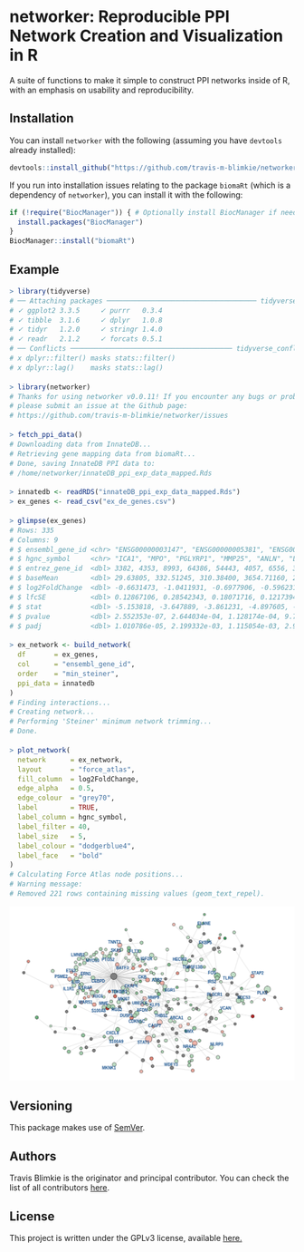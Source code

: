 # networker: Reproducible PPI Network Creation and Visualization in R

A suite of functions to make it simple to construct PPI networks inside of R,
with an emphasis on usability and reproducibility.

## Installation
You can install `networker` with the following (assuming you have `devtools`
already installed):
```r
devtools::install_github("https://github.com/travis-m-blimkie/networker")
```

If you run into installation issues relating to the package `biomaRt` (which is
a dependency of `networker`), you can install it with the following:
```r
if (!require("BiocManager")) { # Optionally install BiocManager if needed
  install.packages("BiocManager")
}
BiocManager::install("biomaRt")
```

## Example
```r
> library(tidyverse)
# ── Attaching packages ───────────────────────────────────── tidyverse 1.3.1 ──
# ✓ ggplot2 3.3.5     ✓ purrr   0.3.4
# ✓ tibble  3.1.6     ✓ dplyr   1.0.8
# ✓ tidyr   1.2.0     ✓ stringr 1.4.0
# ✓ readr   2.1.2     ✓ forcats 0.5.1
# ── Conflicts ──────────────────────────────────────── tidyverse_conflicts() ──
# x dplyr::filter() masks stats::filter()
# x dplyr::lag()    masks stats::lag()

> library(networker)
# Thanks for using networker v0.0.11! If you encounter any bugs or problems, 
# please submit an issue at the Github page: 
# https://github.com/travis-m-blimkie/networker/issues

> fetch_ppi_data()
# Downloading data from InnateDB...
# Retrieving gene mapping data from biomaRt...                                                      
# Done, saving InnateDB PPI data to:
# /home/networker/innateDB_ppi_exp_data_mapped.Rds

> innatedb <- readRDS("innateDB_ppi_exp_data_mapped.Rds")
> ex_genes <- read_csv("ex_de_genes.csv")

> glimpse(ex_genes)
# Rows: 335
# Columns: 9
# $ ensembl_gene_id <chr> "ENSG00000003147", "ENSG00000005381", "ENSG0000000843…
# $ hgnc_symbol     <chr> "ICA1", "MPO", "PGLYRP1", "MMP25", "ANLN", "LTF", "SL…
# $ entrez_gene_id  <dbl> 3382, 4353, 8993, 64386, 54443, 4057, 6556, 3082, 230…
# $ baseMean        <dbl> 29.63805, 332.51245, 310.38400, 3654.71160, 22.31823,…
# $ log2FoldChange  <dbl> -0.6631473, -1.0411931, -0.6977906, -0.5962315, -0.68…
# $ lfcSE           <dbl> 0.12867106, 0.28542343, 0.18071716, 0.12173940, 0.205…
# $ stat            <dbl> -5.153818, -3.647889, -3.861231, -4.897605, -3.332848…
# $ pvalue          <dbl> 2.552353e-07, 2.644034e-04, 1.128174e-04, 9.701195e-0…
# $ padj            <dbl> 1.010786e-05, 2.199332e-03, 1.115054e-03, 2.965279e-0…

> ex_network <- build_network(
  df       = ex_genes,
  col      = "ensembl_gene_id",
  order    = "min_steiner",
  ppi_data = innatedb
)
# Finding interactions...
# Creating network...
# Performing 'Steiner' minimum network trimming...
# Done.

> plot_network(
  network      = ex_network,
  layout       = "force_atlas",
  fill_column  = log2FoldChange,
  edge_alpha   = 0.5,
  edge_colour  = "grey70",
  label        = TRUE,
  label_column = hgnc_symbol,
  label_filter = 40,
  label_size   = 5,
  label_colour = "dodgerblue4",
  label_face   = "bold"
)
# Calculating Force Atlas node positions...
# Warning message:
# Removed 221 rows containing missing values (geom_text_repel).
```

![](man/figures/network_example.png)

## Versioning
This package makes use of [SemVer](https://semver.org/).

## Authors
Travis Blimkie is the originator and principal contributor. You can check the
list of all contributors [here](https://github.com/travis-m-blimkie/networker/graphs/contributors).

## License
This project is written under the GPLv3 license, available
[here.](https://github.com/travis-m-blimkie/networker/blob/main/LICENSE.md)
